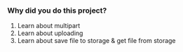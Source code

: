 ### Why did you do this project?
1. Learn about multipart
2. Learn about uploading 
3. Learn about save file to storage & get file from storage
